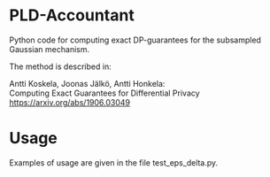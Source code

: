 # PLD-Accountant

Python code for computing exact DP-guarantees for the subsampled Gaussian mechanism.  

The method is described in:

Antti Koskela, Joonas Jälkö, Antti Honkela:  
Computing Exact Guarantees for Differential Privacy  
https://arxiv.org/abs/1906.03049  

# Usage

Examples of usage are given in the file test_eps_delta.py.
